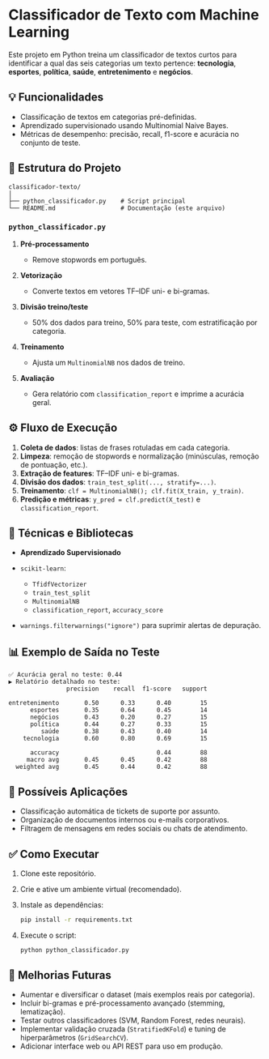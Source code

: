 # Classificador de Texto com Machine Learning

Este projeto em Python treina um classificador de textos curtos para identificar a qual das seis categorias um texto pertence: **tecnologia**, **esportes**, **política**, **saúde**, **entretenimento** e **negócios**.

## 💡 Funcionalidades

- Classificação de textos em categorias pré-definidas.
- Aprendizado supervisionado usando Multinomial Naive Bayes.
- Métricas de desempenho: precisão, recall, f1-score e acurácia no conjunto de teste.

## 📁 Estrutura do Projeto

```
classificador-texto/
│
├── python_classificador.py    # Script principal
└── README.md                  # Documentação (este arquivo)
```

### `python_classificador.py`

1. **Pré-processamento**

   - Remove stopwords em português.

2. **Vetorização**

   - Converte textos em vetores TF–IDF uni- e bi-gramas.

3. **Divisão treino/teste**

   - 50% dos dados para treino, 50% para teste, com estratificação por categoria.

4. **Treinamento**

   - Ajusta um `MultinomialNB` nos dados de treino.

5. **Avaliação**

   - Gera relatório com `classification_report` e imprime a acurácia geral.

## ⚙️ Fluxo de Execução

1. **Coleta de dados**: listas de frases rotuladas em cada categoria.
2. **Limpeza**: remoção de stopwords e normalização (minúsculas, remoção de pontuação, etc.).
3. **Extração de features**: TF–IDF uni- e bi-gramas.
4. **Divisão dos dados**: `train_test_split(..., stratify=...)`.
5. **Treinamento**: `clf = MultinomialNB(); clf.fit(X_train, y_train)`.
6. **Predição e métricas**: `y_pred = clf.predict(X_test)` e `classification_report`.

## 🧠 Técnicas e Bibliotecas

- **Aprendizado Supervisionado**
- `scikit-learn`:

  - `TfidfVectorizer`
  - `train_test_split`
  - `MultinomialNB`
  - `classification_report`, `accuracy_score`

- `warnings.filterwarnings("ignore")` para suprimir alertas de depuração.

## 📊 Exemplo de Saída no Teste

```
✅ Acurácia geral no teste: 0.44
▶️ Relatório detalhado no teste:
                precision    recall  f1-score   support

entretenimento       0.50      0.33      0.40        15
      esportes       0.35      0.64      0.45        14
      negócios       0.43      0.20      0.27        15
      política       0.44      0.27      0.33        15
         saúde       0.38      0.43      0.40        14
    tecnologia       0.60      0.80      0.69        15

      accuracy                           0.44        88
     macro avg       0.45      0.45      0.42        88
  weighted avg       0.45      0.44      0.42        88
```

## 🚀 Possíveis Aplicações

- Classificação automática de tickets de suporte por assunto.
- Organização de documentos internos ou e-mails corporativos.
- Filtragem de mensagens em redes sociais ou chats de atendimento.

## ✅ Como Executar

1. Clone este repositório.

2. Crie e ative um ambiente virtual (recomendado).

3. Instale as dependências:

   ```bash
   pip install -r requirements.txt
   ```

4. Execute o script:

   ```bash
   python python_classificador.py
   ```

## 📌 Melhorias Futuras

- Aumentar e diversificar o dataset (mais exemplos reais por categoria).
- Incluir bi-gramas e pré-processamento avançado (stemming, lematização).
- Testar outros classificadores (SVM, Random Forest, redes neurais).
- Implementar validação cruzada (`StratifiedKFold`) e tuning de hiperparâmetros (`GridSearchCV`).
- Adicionar interface web ou API REST para uso em produção.
